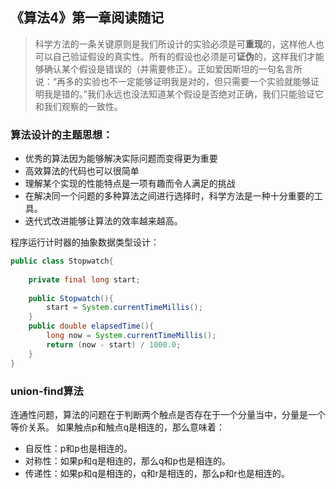 ## 《算法4》第一章阅读随记
> 科学方法的一条关键原则是我们所设计的实验必须是可**重现**的，这样他人也可以自己验证假设的真实性。所有的假设也必须是可**证伪**的，这样我们才能够确认某个假设是错误的（并需要修正）。正如爱因斯坦的一句名言所说：“再多的实验也不一定能够证明我是对的，但只需要一个实验就能够证明我是错的。”我们永远也没法知道某个假设是否绝对正确，我们只能验证它和我们观察的一致性。

### 算法设计的主题思想：
- 优秀的算法因为能够解决实际问题而变得更为重要
- 高效算法的代码也可以很简单
- 理解某个实现的性能特点是一项有趣而令人满足的挑战
- 在解决同一个问题的多种算法之间进行选择时，科学方法是一种十分重要的工具。
- 迭代式改进能够让算法的效率越来越高。

程序运行计时器的抽象数据类型设计：
```java
public class Stopwatch{
    
    private final long start;
    
    public Stopwatch(){
        start = System.currentTimeMillis();
    }
    public double elapsedTime(){
        long now = System.currentTimeMillis();
        return (now - start) / 1000.0;
    }
}
```

### union-find算法
连通性问题，算法的问题在于判断两个触点是否存在于一个分量当中，分量是一个等价关系。
如果触点p和触点q是相连的，那么意味着：
- 自反性：p和p也是相连的。
- 对称性：如果p和q是相连的，那么q和p也是相连的。
- 传递性：如果p和q是相连的，q和r是相连的，那么p和r也是相连的。